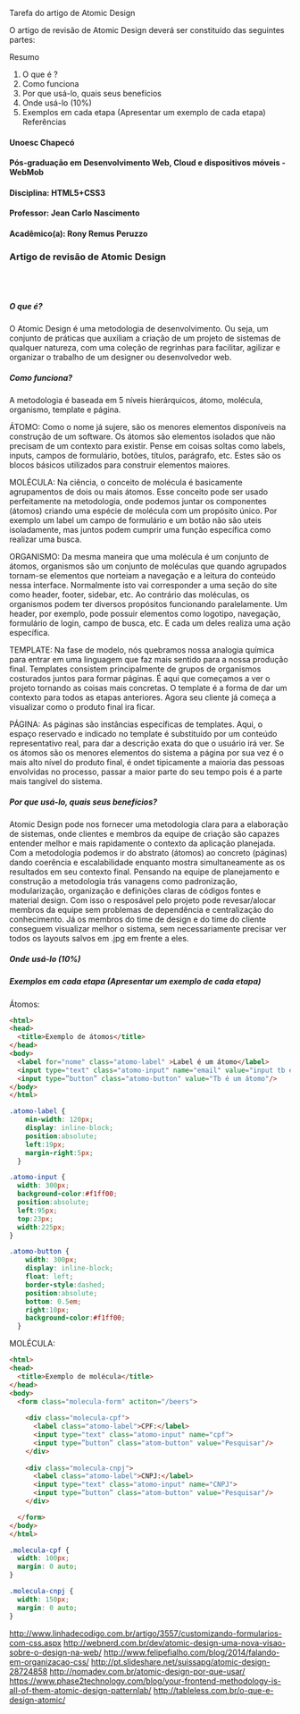 Tarefa do artigo de Atomic Design

O artigo de revisão de Atomic Design deverá ser constituído das seguintes partes:

Resumo
1) O que é ?
2) Como funciona
3) Por que usá-lo, quais seus benefícios
4) Onde usá-lo (10%)
5) Exemplos em cada etapa (Apresentar um exemplo de cada etapa)
Referências


#### Unoesc Chapecó
#### Pós-graduação em Desenvolvimento Web, Cloud e dispositivos móveis - WebMob
#### Disciplina: HTML5+CSS3
#### Professor: Jean Carlo Nascimento
#### Acadêmico(a): Rony Remus Peruzzo
### Artigo de revisão de Atomic Design

</br></br>

##### O que é?

  O Atomic Design é uma metodologia de desenvolvimento. Ou seja, um conjunto de práticas que auxiliam a criação de um projeto de sistemas de qualquer natureza, com uma coleção de regrinhas para facilitar, agilizar e organizar o trabalho de um designer ou desenvolvedor web.
  
##### Como funciona?

  A metodologia é baseada em 5 níveis hierárquicos, átomo, molécula, organismo, template e página. 
  
  ÁTOMO: Como o nome já sujere, são os menores elementos disponíveis na construção de um software. Os átomos são elementos isolados que não precisam de um contexto para existir. Pense em coisas soltas como labels, inputs, campos de formulário, botões, títulos, parágrafo, etc. Estes são os blocos básicos utilizados para construir elementos maiores.
  
  MOLÉCULA: Na ciência, o conceito de molécula é basicamente agrupamentos de dois ou mais átomos. Esse conceito pode ser usado perfeitamente na metodologia, onde podemos juntar os componentes (átomos) criando uma espécie de molécula com um propósito único. Por exemplo um label um campo de formulário e um botão não são uteis isoladamente, mas juntos podem cumprir uma função específica como realizar uma busca.

  ORGANISMO: Da mesma maneira que uma molécula é um conjunto de átomos, organismos são um conjunto de moléculas que quando agrupados tornam-se elementos que norteiam a navegação e a leitura do conteúdo nessa interface.
  Normalmente isto vai corresponder a uma seção do site como header, footer, sidebar, etc. Ao contrário das moléculas, os organismos podem ter diversos propósitos funcionando paralelamente. Um header, por exemplo, pode possuir elementos como logotipo, navegação, formulário de login, campo de busca, etc. E cada um deles realiza uma ação específica. 
  
  TEMPLATE: Na fase de modelo, nós quebramos nossa analogia química para entrar em uma linguagem que faz mais sentido para a nossa produção final. Templates consistem principalmente de grupos de organismos costurados juntos para formar páginas. É aqui que começamos a ver o projeto tornando as coisas mais concretas. O template é a forma de dar um contexto para todos as etapas anteriores. Agora seu cliente já começa a visualizar como o produto final ira ficar.

  PÁGINA: As páginas são instâncias específicas de templates. Aqui, o espaço reservado e indicado no template é substituído por um conteúdo representativo real, para dar a descrição exata do que o usuário irá ver.
  Se os átomos são os menores elementos do sistema a página por sua vez é o mais alto nível do produto final, é ondet tipicamente a maioria das pessoas envolvidas no processo, passar a maior parte do seu tempo pois é a parte mais tangível do sistema.
  
##### Por que usá-lo, quais seus benefícios?

  Atomic Design pode nos fornecer uma metodologia clara para a elaboração de sistemas, onde clientes e membros da equipe de criação são capazes entender melhor e mais rapidamente o contexto da aplicação planejada. Com a metodologia podemos ir do abstrato (átomos) ao concreto (páginas) dando coerência e escalabilidade enquanto mostra simultaneamente as os resultados em seu contexto final. 
  Pensando na equipe de planejamento e construção a metodologia trás vanagens como padronização, modularização, organização e definições claras de códigos fontes e material design. Com isso o resposável pelo projeto pode revesar/alocar membros da equipe sem problemas de dependência e centralização do conhecimento.
  Já os membros do time de design e do time do cliente conseguem visualizar melhor o sistema, sem necessariamente precisar ver todos os layouts salvos em .jpg em frente a eles.
  
##### Onde usá-lo (10%)
  
  
##### Exemplos em cada etapa (Apresentar um exemplo de cada etapa)
  
  Átomos: 
```html
<html>
<head>
  <title>Exemplo de átomos</title>
</head>
<body>
  <label for="nome" class="atomo-label" >Label é um átomo</label>
  <input type="text" class="atomo-input" name="email" value="input tb é um átomo">
  <input type=”button” class="atomo-button" value="Tb é um átomo"/>
</body>
</html>
```

```css
.atomo-label {
    min-width: 120px;
    display: inline-block;
    position:absolute;
    left:19px;
    margin-right:5px;
  }

.atomo-input {
  width: 300px;
  background-color:#f1ff00;
  position:absolute;
  left:95px;
  top:23px;
  width:225px;
}

.atomo-button {
    width: 300px;
    display: inline-block;
    float: left;
    border-style:dashed;
    position:absolute;
    bottom: 0.5em;
    right:10px;
    background-color:#f1ff00;
  }
```
  
  MOLÉCULA:
```html
<html>
<head>
  <title>Exemplo de molécula</title>
</head>
<body>
  <form class="molecula-form" actiton="/beers">
   
    <div class="molecula-cpf">
      <label class="atomo-label">CPF:</label>
      <input type="text" class="atomo-input" name="cpf">
      <input type=”button” class="atom-button" value="Pesquisar"/>
    </div>
    
    <div class="molecula-cnpj">
      <label class="atomo-label">CNPJ:</label>
      <input type="text" class="atomo-input" name="CNPJ">
      <input type=”button” class="atom-button" value="Pesquisar"/>
    </div>

  </form>
</body>
</html>
```
```css
.molecula-cpf {
  width: 100px;
  margin: 0 auto;
}

.molecula-cnpj {
  width: 150px;
  margin: 0 auto;
}
```
  






http://www.linhadecodigo.com.br/artigo/3557/customizando-formularios-com-css.aspx
  http://webnerd.com.br/dev/atomic-design-uma-nova-visao-sobre-o-design-na-web/
  http://www.felipefialho.com/blog/2014/falando-em-organizacao-css/
  http://pt.slideshare.net/suissapg/atomic-design-28724858
  http://nomadev.com.br/atomic-design-por-que-usar/
  https://www.phase2technology.com/blog/your-frontend-methodology-is-all-of-them-atomic-design-patternlab/
  http://tableless.com.br/o-que-e-design-atomic/
  
  
  
